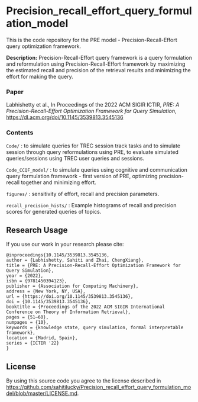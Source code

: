 # Precision_recall_effort_query_formulation_model

This is the code repository for the PRE model - Precision-Recall-Effort query optimization framework. 

**Description:** Precision-Recall-Effort query framework is a query formulation and reformulation using Precision-Recall-Effort framework by maximizing the estimated recall and precision of the retrieval results and minimizing the effort for making the query. 


### Paper

Labhishetty et al., In Proceedings of the 2022 ACM SIGIR ICTIR, _PRE: A Precision-Recall-Effort Optimization Framework for Query Simulation_, https://dl.acm.org/doi/10.1145/3539813.3545136


### Contents

`Code/` : to simulate queries for TREC session track tasks and to simulate session through query reformulations using PRE, to evaluate simulated queries/sessions using TREC user queries and sessions. 

`Code_CCQF_model/` : to simulate queries using cognitive and communication query formulation framework - first version of PRE, optimizing precision-recall together and minimizing effort.

`figures/` : sensitivity of effort, recall and precision parameters.

`recall_precision_hists/` : Example histograms of recall and precision scores for generated queries of topics.

## Research Usage

If you use our work in your research please cite:

```
@inproceedings{10.1145/3539813.3545136,
author = {Labhishetty, Sahiti and Zhai, ChengXiang},
title = {PRE: A Precision-Recall-Effort Optimization Framework for Query Simulation},
year = {2022},
isbn = {9781450394123},
publisher = {Association for Computing Machinery},
address = {New York, NY, USA},
url = {https://doi.org/10.1145/3539813.3545136},
doi = {10.1145/3539813.3545136},
booktitle = {Proceedings of the 2022 ACM SIGIR International Conference on Theory of Information Retrieval},
pages = {51–60},
numpages = {10},
keywords = {knowledge state, query simulation, formal interpretable framework},
location = {Madrid, Spain},
series = {ICTIR '22}
}
```

## License

By using this source code you agree to the license described in https://github.com/sahitilucky/Precision_recall_effort_query_formulation_model/blob/master/LICENSE.md.




